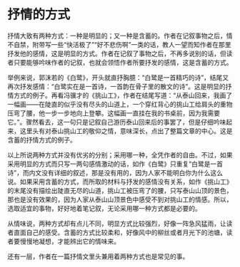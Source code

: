 # 抒情的方式

抒情大致有两种方式：一种是明显的；又一种是含蓄的。作者在记叙事物之后，情不自禁，附带写一些“快活极了”“好不悲伤啊”一类的话，教人一望而知作者在那里抒发他的感情，这是明显的方式。作者在记叙了事物之后，不再多说别的话，但读者只要能够吟味作者的记叙，也就会领悟作者所要抒发的感情，这是含蓄的方式。

举例来说，郭沫若的《白鹭》，开头就直抒胸臆：“白鹭是一首精巧的诗”，结尾又再次抒发感情：“白鹭实在是一首诗，一首韵在骨子里的散文的诗”。这是明显的抒情方式的例子。再看冯骥才的《挑山工》，作者在结尾写道：“从泰山回来，我画了一幅画——在陡直的似乎没有尽头的山道上，一个穿红背心的挑山工给肩头的重物压弯了腰，他一步一步地向上登攀。这幅画一直挂在我的书桌前，因为我需要它。”。骤然看去，这一句只是记叙自己游历泰山回来后的事罢了，但是仔细吟味起来，这里头有对泰山挑山工的敬仰之情，意味深长，点出了整篇文章的中心。这是含蓄的抒情方式的例子。

以上所说两种方式并没有优劣的分别；采用哪一种，全凭作者的自由。不过，如果采用明显的方式而只写一两句感情激动的话，如作《白鹭》只重复“白鹭是一首诗”，而内文没有详细的叙述，那是没有用的，因为人家不能明白你为什么这么说。如果采用含蓄的方式，而所取的材料与抒发的感情没有关系，如作《挑山工》的末尾没有描绘出陡直无尽的山道，挑山工被压弯了的腰，只写泰山山顶的景色，那也是没有效果的，因为人家从泰山山顶景色中感受不到对挑山工的情感。所以，选取适宜的事物，好好地着笔记叙，无论采用哪一种方式都是必要的。

从情味说，两种方式却有点儿不同，明显方式比较强烈，好像一阵急风猛雨，让读者直面自己的感受。含蓄的方式比较柔和，好像风中的柳丝或者月光下的池塘，读者要慢慢地凝想，才能辨出它的情味来。

还有一层，作者在一篇抒情文里头兼用着两种方式也是常见的事。
